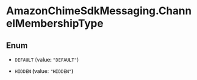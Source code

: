 # AmazonChimeSdkMessaging.ChannelMembershipType

## Enum


* `DEFAULT` (value: `"DEFAULT"`)

* `HIDDEN` (value: `"HIDDEN"`)


